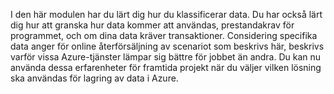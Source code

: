 I den här modulen har du lärt dig hur du klassificerar data. Du har också lärt dig hur att granska hur data kommer att användas, prestandakrav för programmet, och om dina data kräver transaktioner. Considering specifika data anger för online återförsäljning av scenariot som beskrivs här, beskrivs varför vissa Azure-tjänster lämpar sig bättre för jobbet än andra. Du kan nu använda dessa erfarenheter för framtida projekt när du väljer vilken lösning ska användas för lagring av data i Azure.